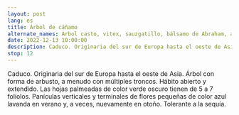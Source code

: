 ```yaml
---
layout: post
lang: es
title: Árbol de cáñamo
alternate_names: Árbol casto, vitex, sauzgatillo, bálsamo de Abraham, árbol casto lila o pimienta de monje
date: 2022-12-13 10:00:00
description: Caduco. Originaria del sur de Europa hasta el oeste de Asia. Tolerante a la sequía.
stop: 12
---
```

Caduco. Originaria del sur de Europa hasta el oeste de Asia. Árbol con forma de arbusto, a menudo con múltiples troncos. Hábito abierto y extendido. Las hojas palmeadas de color verde oscuro tienen de 5 a 7 folíolos. Panículas verticales y terminales de flores pequeñas de color azul lavanda en verano y, a veces, nuevamente en otoño. Tolerante a la sequía.
